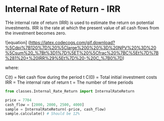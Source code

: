 # Internal Rate of Return - IRR

THe internal rate of return (IRR) is used to estimate the return on potential investments.
IRR is the rate at which the present value of all cash flows from the investment becomes zero.

![equation] (https://latex.codecogs.com/gif.download?%5Cdpi%7B120%7D%20%5Clarge%200%20%3D%20NPV%20%3D%20%5Csum%20_%7Bt%3D1%7D%5ET%20%5Cfrac%20%7BC%5Et%7D%7B%281%20+%20IRR%29%5Et%7D%20-%20C_%7B0%7D)

where:

C(t) = Net cash flow during the period t
C(0) = Total initial investment costs
IRR = The internal rate of return
t = The number of time periods

```python
from classes.Internal_Rate_Return import InternalRateReturn

price = 7704
cash_flow = [2000, 2000, 2500, 4000]
sample = InternalRateReturn(-price, cash_flow)
sample.calculate() # Should be 12%
```

